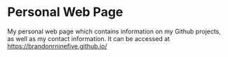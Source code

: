 # Personal Web Page
My personal web page which contains information on my Github projects, as well as my contact information. It can be accessed at https://brandonrninefive.github.io/
